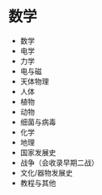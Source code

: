 # 数学



* 数学
* 电学
* 力学
* 电与磁
* 天体物理
* 人体
* 植物
* 动物
* 细菌与病毒
* 化学
* 地理
* 国家发展史
* 战争（会收录早期二战）
* 文化/器物发展史
* 教程与其他
